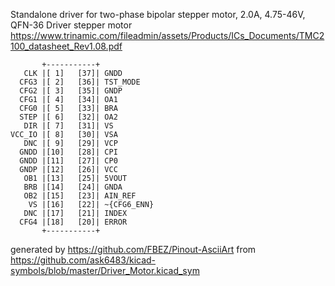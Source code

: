 Standalone driver for two-phase bipolar stepper motor, 2.0A, 4.75-46V, QFN-36
Driver stepper motor
https://www.trinamic.com/fileadmin/assets/Products/ICs_Documents/TMC2100_datasheet_Rev1.08.pdf


	       +-----------+
	   CLK |[ 1]   [37]| GNDD
	  CFG3 |[ 2]   [36]| TST_MODE
	  CFG2 |[ 3]   [35]| GNDP
	  CFG1 |[ 4]   [34]| OA1
	  CFG0 |[ 5]   [33]| BRA
	  STEP |[ 6]   [32]| OA2
	   DIR |[ 7]   [31]| VS
	VCC_IO |[ 8]   [30]| VSA
	   DNC |[ 9]   [29]| VCP
	  GNDD |[10]   [28]| CPI
	  GNDD |[11]   [27]| CP0
	  GNDP |[12]   [26]| VCC
	   OB1 |[13]   [25]| 5VOUT
	   BRB |[14]   [24]| GNDA
	   OB2 |[15]   [23]| AIN_REF
	    VS |[16]   [22]| ~{CFG6_ENN}
	   DNC |[17]   [21]| INDEX
	  CFG4 |[18]   [20]| ERROR
	       +-----------+


generated by https://github.com/FBEZ/Pinout-AsciiArt from https://github.com/ask6483/kicad-symbols/blob/master/Driver_Motor.kicad_sym